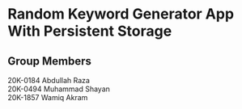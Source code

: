 # Random Keyword Generator App With Persistent Storage

## Group Members
20K-0184 Abdullah Raza<br>
20K-0494 Muhammad Shayan<br>
20K-1857 Wamiq Akram
